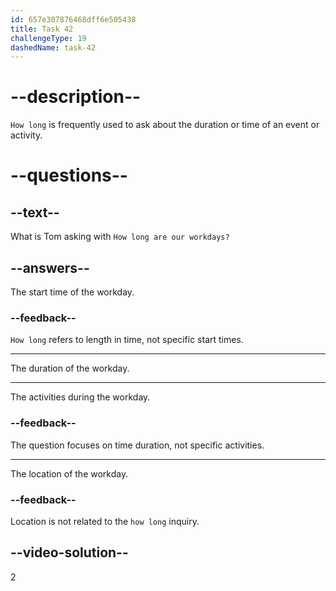 ```yaml
---
id: 657e307876468dff6e505438
title: Task 42
challengeType: 19
dashedName: task-42
---
```


# --description--

`How long` is frequently used to ask about the duration or time of an event or activity. 

# --questions--

## --text--

What is Tom asking with `How long are our workdays?`

## --answers--

The start time of the workday.

### --feedback--

`How long` refers to length in time, not specific start times.

---

The duration of the workday.

---

The activities during the workday.

### --feedback--

The question focuses on time duration, not specific activities.

---

The location of the workday.

### --feedback--

Location is not related to the `how long` inquiry.

## --video-solution--

2
